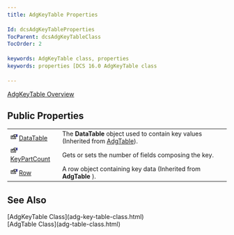 ```yaml
---
title: AdgKeyTable Properties

Id: dcsAdgKeyTableProperties
TocParent: dcsAdgKeyTableClass
TocOrder: 2

keywords: AdgKeyTable class, properties
keywords: properties [DCS 16.0 AdgKeyTable class

---
```


[AdgKeyTable Overview](adg-key-table-class.html) 
## Public Properties


|      |      |
| ---- | ---- |
| <img alt="public property" src="images/property.bmp"  width="16" height="16" border="0" />               [ 								DataTable](adg-key-table-class-data-table-property.html) | The **DataTable** object used to contain key values (Inherited from [ AdgTable](adg-table-class.html)). |
| <img alt="public property" src="images/property.bmp"  width="16" height="16" border="0" />               [ 								KeyPartCount](adg-key-table-class-key-part-count-property.html) | Gets or sets the number of fields composing the key. |
| <img alt="public property" src="images/property.bmp"  width="16" height="16" border="0" />               [ 								Row](adg-key-table-class-row-property.html) | A row object containing key data (Inherited from **AdgTable** ). |



## See Also

<dl />
      [AdgKeyTable Class](adg-key-table-class.html)
      <br />
      [AdgTable Class](adg-table-class.html)

